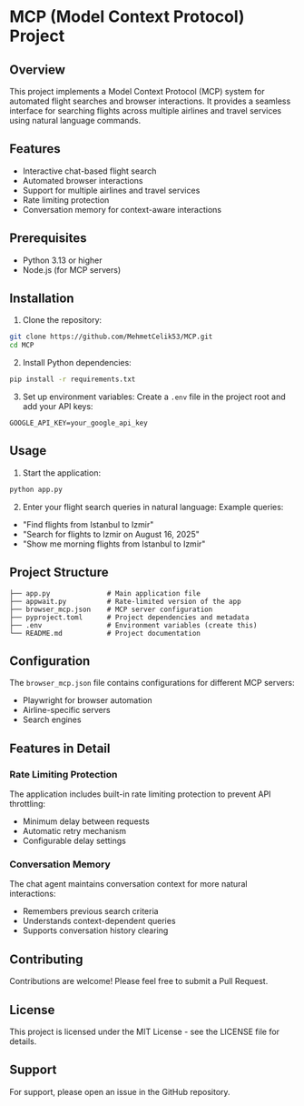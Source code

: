 # MCP (Model Context Protocol) Project

## Overview
This project implements a Model Context Protocol (MCP) system for automated flight searches and browser interactions. It provides a seamless interface for searching flights across multiple airlines and travel services using natural language commands.

## Features
- Interactive chat-based flight search
- Automated browser interactions
- Support for multiple airlines and travel services
- Rate limiting protection
- Conversation memory for context-aware interactions

## Prerequisites
- Python 3.13 or higher
- Node.js (for MCP servers)

## Installation

1. Clone the repository:
```bash
git clone https://github.com/MehmetCelik53/MCP.git
cd MCP
```

2. Install Python dependencies:
```bash
pip install -r requirements.txt
```

3. Set up environment variables:
Create a `.env` file in the project root and add your API keys:
```env
GOOGLE_API_KEY=your_google_api_key
```

## Usage

1. Start the application:
```bash
python app.py
```

2. Enter your flight search queries in natural language:
Example queries:
- "Find flights from Istanbul to Izmir"
- "Search for flights to Izmir on August 16, 2025"
- "Show me morning flights from Istanbul to Izmir"

## Project Structure

```
├── app.py              # Main application file
├── appwait.py          # Rate-limited version of the app
├── browser_mcp.json    # MCP server configuration
├── pyproject.toml      # Project dependencies and metadata
├── .env                # Environment variables (create this)
└── README.md           # Project documentation
```

## Configuration

The `browser_mcp.json` file contains configurations for different MCP servers:
- Playwright for browser automation
- Airline-specific servers
- Search engines

## Features in Detail

### Rate Limiting Protection
The application includes built-in rate limiting protection to prevent API throttling:
- Minimum delay between requests
- Automatic retry mechanism
- Configurable delay settings

### Conversation Memory
The chat agent maintains conversation context for more natural interactions:
- Remembers previous search criteria
- Understands context-dependent queries
- Supports conversation history clearing

## Contributing

Contributions are welcome! Please feel free to submit a Pull Request.

## License

This project is licensed under the MIT License - see the LICENSE file for details.

## Support

For support, please open an issue in the GitHub repository.
